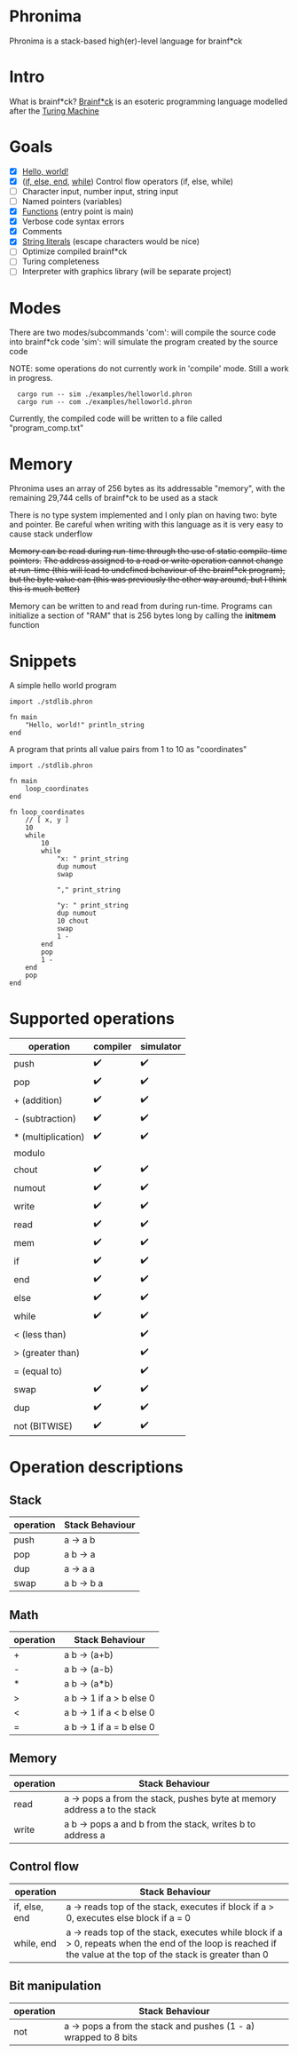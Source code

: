 # Phronima
Phronima is a stack-based high(er)-level language for brainf*ck

# Intro 
What is brainf*ck? [Brainf*ck](https://en.wikipedia.org/wiki/Brainfuck) is an esoteric programming language modelled after the [Turing Machine](https://en.wikipedia.org/wiki/Turing_machine)
# Goals 
- [x] [Hello, world!](./examples/helloworld.phron)
- [x] ([if, else, end](./examples/if.phron), [while](./examples/while.phron)) Control flow operators (if, else, while)
- [ ] Character input, number input, string input
- [ ] Named pointers (variables)
- [x] [Functions](./examples/functions.phron) (entry point is main)                              
- [x] Verbose code syntax errors
- [x] Comments
- [x] [String literals](./examples/string.phron) (escape characters would be nice)
- [ ] Optimize compiled brainf*ck
- [ ] Turing completeness
- [ ] Interpreter with graphics library (will be separate project)

# Modes 
There are two modes/subcommands
  'com': will compile the source code into brainf*ck code
  'sim': will simulate the program created by the source code 

NOTE: some operations do not currently work in 'compile' mode. Still a work in progress.

      cargo run -- sim ./examples/helloworld.phron
      cargo run -- com ./examples/helloworld.phron

Currently, the compiled code will be written to a file called "program_comp.txt"

# Memory
Phronima uses an array of 256 bytes as its addressable "memory", with the remaining 29,744 cells of brainf*ck to be used as a stack

There is no type system implemented and I only plan on having two: byte and pointer.
Be careful when writing with this language as it is very easy to cause stack underflow

~~Memory can be read during run-time through the use of static compile-time pointers.~~
~~The address assigned to a read or write operation cannot change at run-time (this will lead to undefined behaviour of the brainf*ck program), but the byte value can (this was previously the other way around, but I think this is much better)~~

Memory can be written to and read from during run-time.
Programs can initialize a section of "RAM" that is 256 bytes long by calling the __initmem__ function

# Snippets
A simple hello world program
```
import ./stdlib.phron

fn main
    "Hello, world!" println_string
end
```
A program that prints all value pairs from 1 to 10 as "coordinates"
```
import ./stdlib.phron 

fn main
    loop_coordinates
end

fn loop_coordinates
    // [ x, y ]
    10 
    while
        10
        while
            "x: " print_string
            dup numout
            swap

            "," print_string

            "y: " print_string
            dup numout
            10 chout
            swap
            1 -
        end
        pop
        1 -
    end
    pop
end
```

# Supported operations
| operation|compiler   |simulator  |
|------------|-----------|-----------|
| push  |:heavy_check_mark: | :heavy_check_mark: |
| pop   |:heavy_check_mark: | :heavy_check_mark:|
| + (addition)  |:heavy_check_mark: |:heavy_check_mark: |
| - (subtraction)|:heavy_check_mark: |:heavy_check_mark: |
| * (multiplication) |:heavy_check_mark:|:heavy_check_mark:|
| modulo| | |
| chout |:heavy_check_mark: |:heavy_check_mark: |
| numout|:heavy_check_mark:  |:heavy_check_mark: |
| write |:heavy_check_mark: |:heavy_check_mark: |
| read  |:heavy_check_mark: |:heavy_check_mark: |
| mem   |:heavy_check_mark: |:heavy_check_mark: |
| if    |:heavy_check_mark: |:heavy_check_mark: |
| end   |:heavy_check_mark: |:heavy_check_mark: |
| else  |:heavy_check_mark: |:heavy_check_mark: |
| while |:heavy_check_mark: |:heavy_check_mark: |
| < (less than)    | |:heavy_check_mark: |
| > (greater than)    | |:heavy_check_mark: |
| = (equal to)    | |:heavy_check_mark: |
| swap  |:heavy_check_mark: |:heavy_check_mark: |
| dup   |:heavy_check_mark: |:heavy_check_mark: |
| not (BITWISE) |:heavy_check_mark: |:heavy_check_mark: |

# Operation descriptions

## Stack
| operation |Stack Behaviour|
|-|-----------|
| push| a -> a b|
| pop | a b -> a|
| dup | a -> a a |
| swap| a b -> b a|

## Math 
| operation|Stack Behaviour|
|-|-----------|
| +| a b -> (a+b) |
| -| a b -> (a-b) |
| *| a b -> (a*b) |
| >| a b -> 1 if a > b else 0  |
| <| a b -> 1 if a < b else 0|
| =| a b -> 1 if a = b else 0|

## Memory
| operation|Stack Behaviour|
|-|-----------|
| read| a -> pops a from the stack, pushes byte at memory address a to the stack |
| write| a b -> pops a and b from the stack, writes b to address a |

## Control flow
| operation|Stack Behaviour|
|-|-----------|
| if, else, end| a -> reads top of the stack, executes if block if a > 0, executes else block if a = 0|
|while, end| a -> reads top of the stack, executes while block if a > 0, repeats when the end of the loop is reached if the value at the top of the stack is greater than 0|

## Bit manipulation
| operation|Stack Behaviour|
|-|-----------|
| not| a -> pops a from the stack and pushes (1 - a) wrapped to 8 bits|

